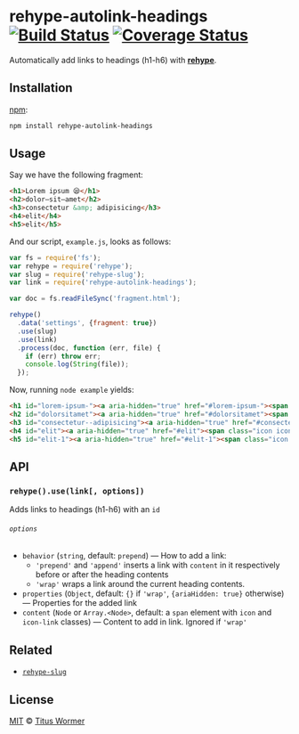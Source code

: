 # rehype-autolink-headings [![Build Status][travis-badge]][travis] [![Coverage Status][codecov-badge]][codecov]

Automatically add links to headings (h1-h6) with [**rehype**][rehype].

## Installation

[npm][]:

```bash
npm install rehype-autolink-headings
```

## Usage

Say we have the following fragment:

```html
<h1>Lorem ipsum 😪</h1>
<h2>dolor—sit—amet</h2>
<h3>consectetur &amp; adipisicing</h3>
<h4>elit</h4>
<h5>elit</h5>
```

And our script, `example.js`, looks as follows:

```javascript
var fs = require('fs');
var rehype = require('rehype');
var slug = require('rehype-slug');
var link = require('rehype-autolink-headings');

var doc = fs.readFileSync('fragment.html');

rehype()
  .data('settings', {fragment: true})
  .use(slug)
  .use(link)
  .process(doc, function (err, file) {
    if (err) throw err;
    console.log(String(file));
  });
```

Now, running `node example` yields:

```html
<h1 id="lorem-ipsum-"><a aria-hidden="true" href="#lorem-ipsum-"><span class="icon icon-link"></span></a>Lorem ipsum 😪</h1>
<h2 id="dolorsitamet"><a aria-hidden="true" href="#dolorsitamet"><span class="icon icon-link"></span></a>dolor—sit—amet</h2>
<h3 id="consectetur--adipisicing"><a aria-hidden="true" href="#consectetur--adipisicing"><span class="icon icon-link"></span></a>consectetur &#x26; adipisicing</h3>
<h4 id="elit"><a aria-hidden="true" href="#elit"><span class="icon icon-link"></span></a>elit</h4>
<h5 id="elit-1"><a aria-hidden="true" href="#elit-1"><span class="icon icon-link"></span></a>elit</h5>
```

## API

### `rehype().use(link[, options])`

Adds links to headings (h1-h6) with an `id`

###### `options`

*   `behavior` (`string`, default: `prepend`)
    — How to add a link:
    *   `'prepend'` and `'append'` inserts a link with `content`
        in it respectively before or after the heading contents
    *   `'wrap'` wraps a link around the current heading contents.
*   `properties` (`Object`, default: `{}` if `'wrap'`,
    `{ariaHidden: true}` otherwise)
    — Properties for the added link
*   `content` (`Node` or `Array.<Node>`, default: a `span` element
    with `icon` and `icon-link` classes)
    — Content to add in link.  Ignored if `'wrap'`

## Related

*   [`rehype-slug`](https://github.com/wooorm/rehype-slug)

## License

[MIT][license] © [Titus Wormer][author]

<!-- Definitions -->

[travis-badge]: https://img.shields.io/travis/wooorm/rehype-autolink-headings.svg

[travis]: https://travis-ci.org/wooorm/rehype-autolink-headings

[codecov-badge]: https://img.shields.io/codecov/c/github/wooorm/rehype-autolink-headings.svg

[codecov]: https://codecov.io/github/wooorm/rehype-autolink-headings

[npm]: https://docs.npmjs.com/cli/install

[license]: LICENSE

[author]: http://wooorm.com

[rehype]: https://github.com/wooorm/rehype
